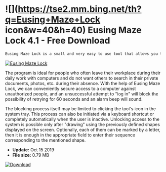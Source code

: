 # ![](https://tse2.mm.bing.net/th?q=Eusing+Maze+Lock icon&w=40&h=40) Eusing Maze Lock 4.1 - Free Download

```sh
Eusing Maze Lock is a small and very easy to use tool that allows you to block access to your computer during your absence. It works on a similar basis to the screen unlocking mechanism on Android smartphones and tablets, allowing access to the computer only after drawing a predefined shape.
```
[![Eusing Maze Lock](https://gallery.dpcdn.pl/imgc/Tools/11559/g_-_420x350_1.5_-_x20121129230423_00.png)](https://softexe.net/win/security-privacy/other/eusing-maze-lock:agee.html)

The program is ideal for people who often leave their workplace during their daily work with computers and do not want others to search in their private documents, photos, etc. during their absence. With the help of Eusing Maze Lock, we can conveniently secure access to a computer against unauthorized people, and an unsuccessful attempt to "log in" will block the possibility of retrying for 60 seconds and an alarm beep will sound.
 
 The blocking process itself may be limited to clicking the tool's icon in the system tray. This process can also be initiated via a keyboard shortcut or completely automatically when the user is inactive. Unlocking access to the system is possible only after "drawing" using the previously defined shapes displayed on the screen. Optionally, each of them can be marked by a letter, then it is enough in the appropriate field to enter their sequence corresponding to the mentioned shape.


- **Update:** Oct 15 2019
- **File size:** 0.79 MB

[![Download](https://cdn.softexe.net/static/img/download.png)](https://softexe.net/win/security-privacy/other/eusing-maze-lock:agee.html)

